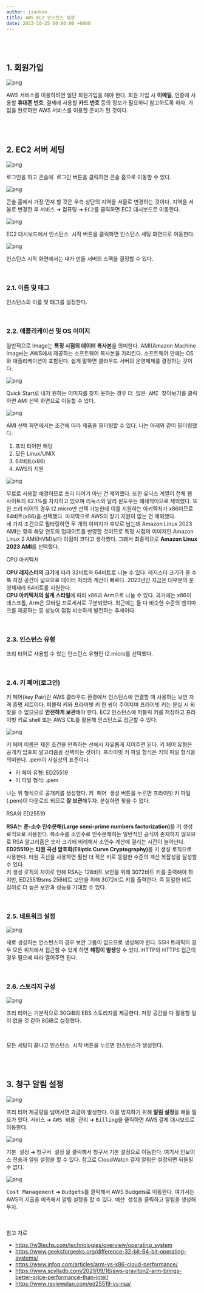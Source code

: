 ```yaml
---
author: jiunkoo
title: AWS EC2 인스턴스 설정
date: 2023-10-25 00:00:00 +0900
---
```


<br/>
<br/>

## 1. 회원가입

![png](/_assets/img/infra/cloud/1-1.png)

AWS 서비스를 이용하려면 일단 회원가입을 해야 한다. 회원 가입 시 **이메일**, 인증에 사용할 **휴대폰 번호**, 결제에 사용할 **카드 번호** 등의 정보가 필요하니 참고하도록 하자. 가입을 완료하면 AWS 서비스를 이용할 준비가 된 것이다.<br/>

<br/>
<br/>

## 2. EC2 서버 세팅

![png](/_assets/img/infra/cloud/1-2.png)

로그인을 하고 <kbd class="keystroke">콘솔에 로그인</kbd> 버튼을 클릭하면 콘솔 홈으로 이동할 수 있다.<br/>

![png](/_assets/img/infra/cloud/1-3.png)

콘솔 홈에서 가장 먼저 할 것은 우측 상단의 지역을 <kbd class="keystroke">서울</kbd>로 변경하는 것이다. 지역을 서울로 변경한 후 <kbd class="keystroke">서비스</kbd> ➜ <kbd class="keystroke">컴퓨팅</kbd> ➜ <kbd class="keystroke">EC2</kbd>를 클릭하면 EC2 대시보드로 이동한다.<br/>

![png](/_assets/img/infra/cloud/1-4.png)

EC2 대시보드에서 <kbd class="keystroke">인스턴스 시작</kbd> 버튼을 클릭하면 인스턴스 세팅 화면으로 이동한다.<br/>

![png](/_assets/img/infra/cloud/1-5.png)

인스턴스 시작 화면에서는 내가 만들 서버의 스펙을 결정할 수 있다.<br/>

<br/>

### 2.1. 이름 및 태그

인스턴스의 이름 및 태그를 설정한다.<br/>

<br/>

### 2.2. 애플리케이션 및 OS 이미지

일반적으로 Image는 **특정 시점의 데이터 복사본**을 의미한다. AMI(Amazon Machine Image)는 AWS에서 제공하는 소프트웨어 복사본을 가리킨다. 소프트웨어 안에는 OS와 애플리케이션이 포함된다. 쉽게 말하면 클라우드 서버의 운영체제를 결정하는 것이다.<br/>

![png](/_assets/img/infra/cloud/1-6.png)

Quick Start로 내가 원하는 이미지를 찾지 못하는 경우 <kbd class="keystroke">더 많은 AMI 찾아보기</kbd>를 클릭하면 AMI 선택 화면으로 이동할 수 있다.<br/>

![png](/_assets/img/infra/cloud/1-7.png)

AMI 선택 화면에서는 조건에 따라 제품을 필터링할 수 있다. 나는 아래와 같이 필터링했다.<br/>

1. 프리 티어만 해당
2. 모든 Linux/UNIX
3. 64비트(x86)
4. AWS의 지원

![png](/_assets/img/infra/cloud/1-8.png)

무료로 사용할 예정이므로 프리 티어가 아닌 건 제외했다. 또한 유닉스 계열이 전체 웹 사이트의 82.1%를 차지하고 있으며 리눅스와 달리 윈도우는 폐쇄적이므로 제외했다. 또한 프리 티어의 경우 t2.micro만 선택 가능한데 이를 지원하는 아키텍처가 x86이므로 64비트(x86)을 선택했다. 마지막으로 AWS의 장기 지원이 없는 건 제외했다.<br/>
네 가지 조건으로 필터링하면 두 개의 이미지가 후보로 남는데 Amazon Linux 2023 AMI는 향후 해당 연도의 업데이트를 반영할 것이므로 특정 시점의 이미지인 Amazon Linux 2 AMI(HVM)보다 이점이 크다고 생각했다. 그래서 최종적으로 **Amazon Linux 2023 AMI**를 선택했다.<br/>

<div class="adm-note-infra infra-bold">
  <div class="adm-title-note-infra">CPU 아키텍처</div>
  <p>
    <b>CPU 레지스터의 크기</b>에 따라 32비트와 64비트로 나눌 수 있다. 레지스터 크기가 클 수록 저장 공간이 넓으므로 데이터 처리와 계산이 빠르다. 2023년인 지금은 대부분의 운영체제라 64비트를 지원한다.<br/>
    <b>CPU 아키텍처의 설계 스타일</b>에 따라 x86과 Arm으로 나눌 수 있다. 과거에는 x86이 데스크톱, Arm은 모바일 프로세서로 구분되었다. 최근에는 둘 다 비슷한 수준의 벤치마크를 제공하는 등 성능이 점점 비슷하게 발전하는 추세이다.
  </p>
</div>

<br/>

### 2.3. 인스턴스 유형

프리 티어로 사용할 수 있는 인스턴스 유형인 t2.micro를 선택했다.<br/>

<br/>

### 2.4. 키 페어(로그인)

키 페어(key Pair)란 AWS 클라우드 환경에서 인스턴스에 연결할 때 사용하는 보안 자격 증명 세트이다. 퍼블릭 키와 프라이빗 키 한 쌍이 주어지며 프라이빗 키는 분실 시 되찾을 수 없으므로 **안전하게 보관**해야 한다. EC2 인스턴스에 퍼블릭 키를 저장하고 프라이빗 키로 shell 또는 AWS CIL를 활용해 인스턴스로 접근할 수 있다.<br/>

![png](/_assets/img/infra/cloud/1-9.png)

키 페어 이름은 제한 조건을 만족하는 선에서 자유롭게 지어주면 된다. 키 페어 유형은 공개키 암호화 알고리즘을 선택하는 것이다. 프라이빗 키 파일 형식은 키의 파일 형식을 의미한다. .pem이 사실상의 표준이다.<br/>

* 키 페어 유형: ED25519
* 키 파일 형식: .pem

나는 위 형식으로 공개키를 생성했다. <kbd class="keystroke">키 페어 생성</kbd> 버튼을 누르면 프라이빗 키 파일(.pem)이 다운로드 되므로 **잘 보관**해두자. 분실하면 찾을 수 없다.<br/>


<div class="adm-note-infra infra-bold">
  <div class="adm-title-note-infra">RSA와 ED25519</div>
  <p>
    <b>RSA</b>는 <b>준-소수 인수분해(Large semi-prime numbers factorization)</b>를 키 생성 로직으로 사용한다. 복소수를 소인수로 인수분해하는 일반적인 공식이 존재하지 않으므로 RSA 알고리즘은 숫자 크기에 비례해서 소인수 계산에 걸리는 시간이 늘어난다.<br/>
    <b>ED25519</b>는 <b>타원 곡선 암호화(Elliptic Curve Cryptography)</b>를 키 생성 로직으로 사용한다. 타원 곡선을 사용하면 훨씬 더 작은 키로 동일한 수준의 계산 복잡성을 달성할 수 있다.<br/>
    키 생성 로직의 차이로 인해 RSA는 128비트 보안을 위해 3072비트 키를 출력해야 하지만, ED25519sms 256비트 보안을 위해 3072비트 키를 출력한다. 즉 동일한 비트 길이로 더 높은 보안과 성능을 기대할 수 있다.
  </p>
</div>

<br/>

### 2.5. 네트워크 설정

![png](/_assets/img/infra/cloud/1-10.png)

새로 생성하는 인스턴스의 경우 보안 그룹이 없으므로 생성해야 한다. SSH 트래픽의 경우 모든 위치에서 접근할 수 있게 하면 **해킹이 발생**할 수 있다. HTTP와 HTTPS 접근의 경우 필요에 따라 열어주면 된다.<br/>

<br/>

### 2.6. 스토리지 구성

![png](/_assets/img/infra/cloud/1-11.png)

프리 티어는 기본적으로 30GiB의 EBS 스토리지를 제공한다. 저장 공간을 다 활용할 일이 없을 것 같아 8GiB로 설정했다.<br/>

<br/>

모든 세팅이 끝나고 <kbd class="keystroke">인스턴스 시작</kbd> 버튼을 누르면 인스턴스가 생성된다.<br/>

<br/>
<br/>

## 3. 청구 알림 설정

![png](/_assets/img/infra/cloud/1-12.png)

프리 티어 제공량을 넘어서면 과금이 발생한다. 이를 방지하기 위해 **알림 설정**을 해둘 필요가 있다. <kbd class="keystroke">서비스</kbd> ➜ <kbd class="keystroke">AWS 비용 관리</kbd> ➜ <kbd class="keystroke">Billing</kbd>을 클릭하면 AWS 결제 대시보드로 이동한다.<br/>

![png](/_assets/img/infra/cloud/1-13.png)

<kbd class="keystroke">기본 설정</kbd> ➜ <kbd class="keystroke">청구서 설정</kbd>
을 클릭해서 청구서 기본 설정으로 이동한다. 여기서 인보이스 전송과 알림 설정을 할 수 있다. 참고로 CloudWatch 결제 알림은 설정되면 되돌릴 수 없다.<br/>

![png](/_assets/img/infra/cloud/1-14.png)

<kbd class="keystroke">Cost Management</kbd> ➜ <kbd class="keystroke">Budgets</kbd>를 클릭해서 AWS Budgets로 이동한다. 여기서는 AWS의 지출을 예측해서 알림 설정을 할 수 있다. <kbd class="keystroke">예산 생성</kbd>을 클릭하고 알림을 생성해두자.<br/>

<br/>
<br/>

<div class="adm-reference">
	<div class="adm-title-reference">참고 자료</div>
	<ul>
        <li><a href="https://w3techs.com/technologies/overview/operating_system">https://w3techs.com/technologies/overview/operating_system</a></li>
        <li><a href="https://www.geeksforgeeks.org/difference-32-bit-64-bit-operating-systems/">https://www.geeksforgeeks.org/difference-32-bit-64-bit-operating-systems/</a></li>
        <li><a href="https://www.infoq.com/articles/arm-vs-x86-cloud-performance/">https://www.infoq.com/articles/arm-vs-x86-cloud-performance/</a></li>
        <li><a href="https://www.scylladb.com/2021/09/16/aws-graviton2-arm-brings-better-price-performance-than-intel/">https://www.scylladb.com/2021/09/16/aws-graviton2-arm-brings-better-price-performance-than-intel/</a></li>
        <li><a href="https://www.reviewplan.com/ed25519-vs-rsa/">https://www.reviewplan.com/ed25519-vs-rsa/</a></li>
	</ul>
</div>
